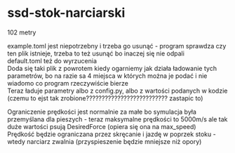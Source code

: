 # ssd-stok-narciarski

102 metry

example.toml jest niepotrzebny i trzeba go usunąć - program sprawdza czy ten plik istnieje, trzeba to też usunąć bo inaczej się nie odpali  
default.toml też do wyrzucenia  
Doda się taki plik z powrotem kiedy ogarniemy jak działa ładowanie tych parametrów, bo na razie sa 4 miejsca w których można je podać i nie wiadomo co program rzeczywiście bierze  
Teraz ładuje parametry albo z config.py, albo z wartości podanych w kodzie (czemu to ejst tak zrobione?????????????????????????? zastapic to)  
  
Ograniczenie prędkości jest normalnie za małe bo symulacja była przemyślana dla pieszych - teraz maksymalne prędkości to 5000m/s ale tak duże wartości psują DesiredForce (opiera się ona na max_speed)  
Prędkość będzie ograniczana przez skręcanie i jazdę w poprzek stoku - wtedy narciarz zwalnia (przyspieszenie będzie mniejsze niż opory)  



